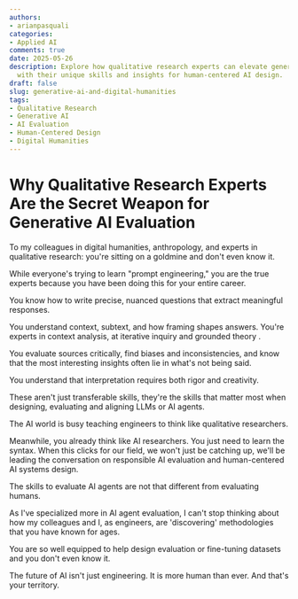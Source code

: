 ```yaml
---
authors:
- arianpasquali
categories:
- Applied AI
comments: true
date: 2025-05-26
description: Explore how qualitative research experts can elevate generative AI evaluation
  with their unique skills and insights for human-centered AI design.
draft: false
slug: generative-ai-and-digital-humanities
tags:
- Qualitative Research
- Generative AI
- AI Evaluation
- Human-Centered Design
- Digital Humanities
---
```


# Why Qualitative Research Experts Are the Secret Weapon for Generative AI Evaluation

To my colleagues in digital humanities, anthropology, and experts in qualitative research: you're sitting on a goldmine and don't even know it.

While everyone's trying to learn "prompt engineering," you are the true experts because you have been doing this for your entire career. 

You know how to write precise, nuanced questions that extract meaningful responses. 

You understand context, subtext, and how framing shapes answers. You're experts in context analysis, at iterative inquiry and grounded theory .

You evaluate sources critically, find biases and inconsistencies, and know that the most interesting insights often lie in what's not being said. 

You understand that interpretation requires both rigor and creativity. 
 
These aren't just transferable skills, they're the skills that matter most when designing, evaluating and aligning LLMs or AI agents.

The AI world is busy teaching engineers to think like qualitative researchers. 

Meanwhile, you already think like AI researchers. You just need to learn the syntax.
When this clicks for our field, we won't just be catching up, we'll be leading the conversation on responsible AI evaluation and human-centered AI systems design.

The skills to evaluate AI agents are not that different from evaluating humans. 

As I've specialized more in AI agent evaluation, I can't stop thinking about how my colleagues and I, as engineers, are 'discovering' methodologies that you have known for ages.

You are so well equipped to help design evaluation or fine-tuning datasets and you don't even know it.

The future of AI isn't just engineering. It is more human than ever. And that's your territory.
